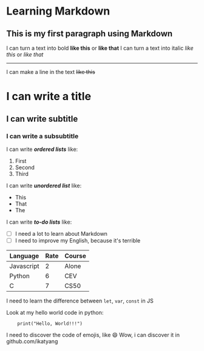 # Learning Markdown
This is my first paragraph using **Markdown**
---
I can turn a text into bold **like this** or __like that__
I can turn a text into italic *like this* or _like that_
***
I can make a line in the text ~~like this~~

# I can write a title
## I can write subtitle
### I can write a subsubtitle

I can write __*ordered lists*__ like:
1. First
1. Second
1. Third

I can write __*unordered list*__ like:
* This
* That
* The

I can write __*to-do lists*__ like:

- [ ] I need a lot to learn about Markdown
- [ ] I need to improve my English, because it's terrible

Language | Rate | Course
---|---|---
Javascript | 2 | Alone
Python | 6 | CEV
C | 7 | CS50

I need to learn the difference between `let`, `var`, `const` in JS

Look at my hello world code in python:
```
    print("Hello, World!!!")
```

I need to discover the code of emojis, like :smile:
Wow, i can discover it in github.com/ikatyang